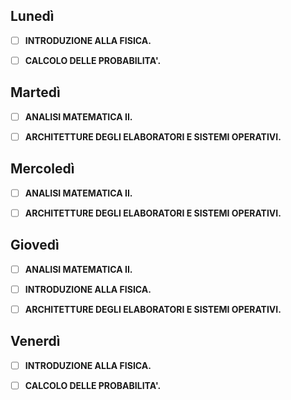 ## Lunedì
- [ ] **INTRODUZIONE ALLA FISICA.**

- [ ] **CALCOLO DELLE PROBABILITA'.**

## Martedì
- [ ] **ANALISI MATEMATICA II.**

- [ ] **ARCHITETTURE DEGLI ELABORATORI E SISTEMI OPERATIVI.**

## Mercoledì
- [ ] **ANALISI MATEMATICA II.**

- [ ] **ARCHITETTURE DEGLI ELABORATORI E SISTEMI OPERATIVI.** 

## Giovedì
- [ ] **ANALISI MATEMATICA II.**

- [ ] **INTRODUZIONE ALLA FISICA.**

- [ ] **ARCHITETTURE DEGLI ELABORATORI E SISTEMI OPERATIVI.** 

## Venerdì
- [ ] **INTRODUZIONE ALLA FISICA.**

- [ ] **CALCOLO DELLE PROBABILITA'.**
